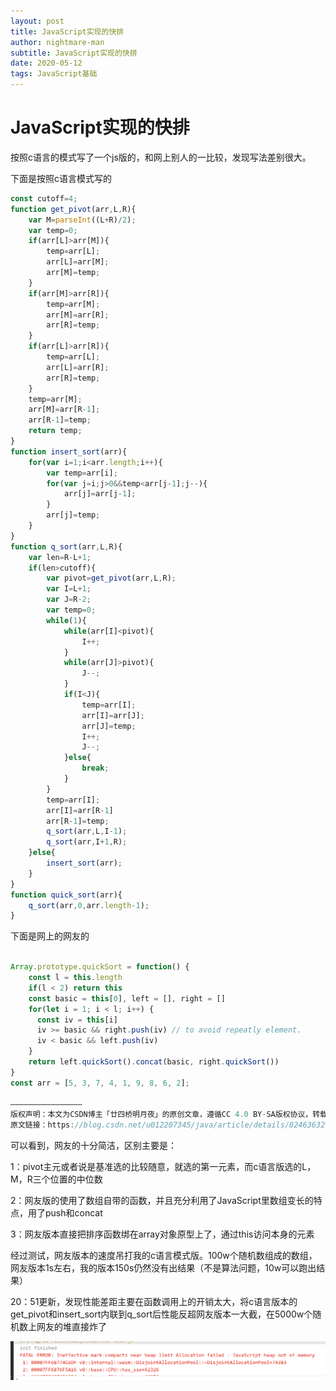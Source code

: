 ```yaml
---
layout: post
title: JavaScript实现的快排
author: nightmare-man
subtitle: JavaScript实现的快排
date: 2020-05-12
tags: JavaScript基础
---
```


# JavaScript实现的快排

按照c语言的模式写了一个js版的，和网上别人的一比较，发现写法差别很大。

下面是按照c语言模式写的

```javascript
const cutoff=4;
function get_pivot(arr,L,R){
    var M=parseInt((L+R)/2);
    var temp=0;
    if(arr[L]>arr[M]){
        temp=arr[L];
        arr[L]=arr[M];
        arr[M]=temp;
    }
    if(arr[M]>arr[R]){
        temp=arr[M];
        arr[M]=arr[R];
        arr[R]=temp;
    }
    if(arr[L]>arr[R]){
        temp=arr[L];
        arr[L]=arr[R];
        arr[R]=temp;
    }
    temp=arr[M];
    arr[M]=arr[R-1];
    arr[R-1]=temp;
    return temp;
}
function insert_sort(arr){
    for(var i=1;i<arr.length;i++){
        var temp=arr[i];
        for(var j=i;j>0&&temp<arr[j-1];j--){
            arr[j]=arr[j-1];
        }
        arr[j]=temp;
    }
}
function q_sort(arr,L,R){
    var len=R-L+1;
    if(len>cutoff){
        var pivot=get_pivot(arr,L,R);
        var I=L+1;
        var J=R-2;
        var temp=0;
        while(1){
            while(arr[I]<pivot){
                I++;
            }
            while(arr[J]>pivot){
                J--;
            }
            if(I<J){
                temp=arr[I];
                arr[I]=arr[J];
                arr[J]=temp;
                I++;
                J--;
            }else{
                break;
            }
        }
        temp=arr[I];
        arr[I]=arr[R-1]
        arr[R-1]=temp;
        q_sort(arr,L,I-1);
        q_sort(arr,I+1,R);
    }else{
        insert_sort(arr);
    }
}
function quick_sort(arr){
    q_sort(arr,0,arr.length-1);
}
```

下面是网上的网友的

```javascript

Array.prototype.quickSort = function() {
    const l = this.length
    if(l < 2) return this
    const basic = this[0], left = [], right = []
    for(let i = 1; i < l; i++) {
      const iv = this[i]
      iv >= basic && right.push(iv) // to avoid repeatly element.
      iv < basic && left.push(iv)
    }
    return left.quickSort().concat(basic, right.quickSort())
}
const arr = [5, 3, 7, 4, 1, 9, 8, 6, 2];

————————————————
版权声明：本文为CSDN博主「廿四桥明月夜」的原创文章，遵循CC 4.0 BY-SA版权协议，转载请附上原文出处链接及本声明。
原文链接：https://blog.csdn.net/u012207345/java/article/details/82463632
```

可以看到，网友的十分简洁，区别主要是：

1：pivot主元或者说是基准选的比较随意，就选的第一元素，而c语言版选的L，M，R三个位置的中位数

2：网友版的使用了数组自带的函数，并且充分利用了JavaScript里数组变长的特点，用了push和concat

3：网友版本直接把排序函数绑在array对象原型上了，通过this访问本身的元素

经过测试，网友版本的速度吊打我的c语言模式版。100w个随机数组成的数组，网友版本1s左右，我的版本150s仍然没有出结果（不是算法问题，10w可以跑出结果）



20：51更新，发现性能差距主要在函数调用上的开销太大，将c语言版本的get_pivot和insert_sort内联到q_sort后性能反超网友版本一大截，在5000w个随机数上网友的堆直接炸了

![QQ截图20200512212345](/assets/img/QQ截图20200512212345.png)